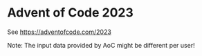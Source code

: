 # Advent of Code 2023

See https://adventofcode.com/2023

Note: The input data provided by AoC might be different per user! 
